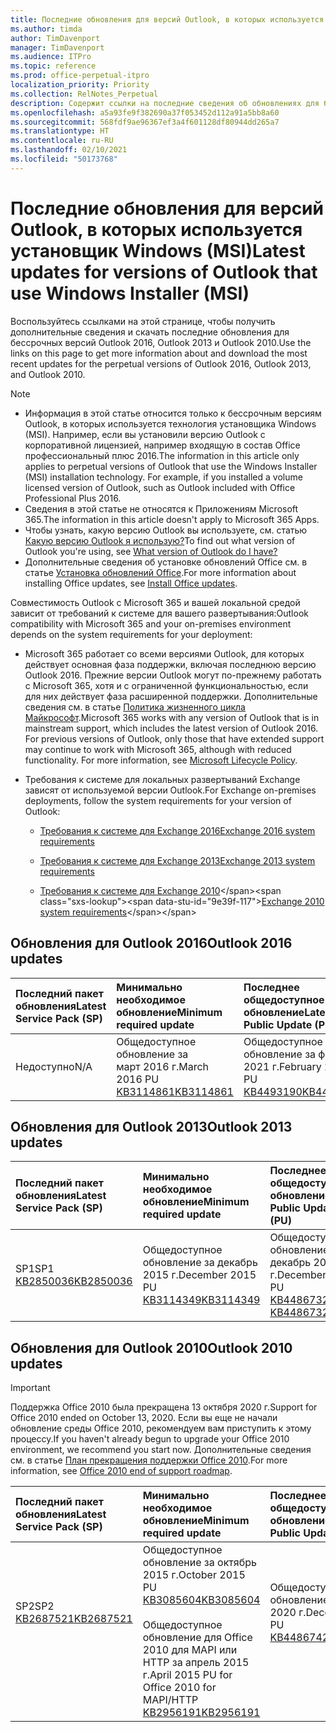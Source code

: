 ```yaml
---
title: Последние обновления для версий Outlook, в которых используется установщик Windows (MSI)
ms.author: timda
author: TimDavenport
manager: TimDavenport
ms.audience: ITPro
ms.topic: reference
ms.prod: office-perpetual-itpro
localization_priority: Priority
ms.collection: RelNotes_Perpetual
description: Содержит ссылки на последние сведения об обновлениях для бессрочных версий Outlook 2016, Outlook 2013 и Outlook 2010 для ИТ-специалистов
ms.openlocfilehash: a5a93fe9f382690a37f053452d112a91a5bb8a60
ms.sourcegitcommit: 568fdf9ae96367ef3a4f601128df80944dd265a7
ms.translationtype: HT
ms.contentlocale: ru-RU
ms.lasthandoff: 02/10/2021
ms.locfileid: "50173768"
---
```

# <a name="latest-updates-for-versions-of-outlook-that-use-windows-installer-msi"></a><span data-ttu-id="9e39f-103">Последние обновления для версий Outlook, в которых используется установщик Windows (MSI)</span><span class="sxs-lookup"><span data-stu-id="9e39f-103">Latest updates for versions of Outlook that use Windows Installer (MSI)</span></span>

<span data-ttu-id="9e39f-104">Воспользуйтесь ссылками на этой странице, чтобы получить дополнительные сведения и скачать последние обновления для бессрочных версий Outlook 2016, Outlook 2013 и Outlook 2010.</span><span class="sxs-lookup"><span data-stu-id="9e39f-104">Use the links on this page to get more information about and download the most recent updates for the perpetual versions of Outlook 2016, Outlook 2013, and Outlook 2010.</span></span>
  
> [!NOTE]
> - <span data-ttu-id="9e39f-p101">Информация в этой статье относится только к бессрочным версиям Outlook, в которых используется технология установщика Windows (MSI). Например, если вы установили версию Outlook с корпоративной лицензией, например входящую в состав Office профессиональный плюс 2016.</span><span class="sxs-lookup"><span data-stu-id="9e39f-p101">The information in this article only applies to perpetual versions of Outlook that use the Windows Installer (MSI) installation technology. For example, if you installed a volume licensed version of Outlook, such as Outlook included with Office Professional Plus 2016.</span></span>
> - <span data-ttu-id="9e39f-107">Сведения в этой статье не относятся к Приложениям Microsoft 365.</span><span class="sxs-lookup"><span data-stu-id="9e39f-107">The information in this article doesn't apply to Microsoft 365 Apps.</span></span>
> - <span data-ttu-id="9e39f-108">Чтобы узнать, какую версию Outlook вы используете, см. статью [Какую версию Outlook я использую?](https://support.office.com/article/b3a9568c-edb5-42b9-9825-d48d82b2257c)</span><span class="sxs-lookup"><span data-stu-id="9e39f-108">To find out what version of Outlook you're using, see [What version of Outlook do I have?](https://support.office.com/article/b3a9568c-edb5-42b9-9825-d48d82b2257c)</span></span>
> - <span data-ttu-id="9e39f-109">Дополнительные сведения об установке обновлений Office см. в статье [Установка обновлений Office](https://support.office.com/article/2ab296f3-7f03-43a2-8e50-46de917611c5).</span><span class="sxs-lookup"><span data-stu-id="9e39f-109">For more information about installing Office updates, see [Install Office updates](https://support.office.com/article/2ab296f3-7f03-43a2-8e50-46de917611c5).</span></span> 
  
<span data-ttu-id="9e39f-110">Совместимость Outlook с Microsoft 365 и вашей локальной средой зависит от требований к системе для вашего развертывания:</span><span class="sxs-lookup"><span data-stu-id="9e39f-110">Outlook compatibility with Microsoft 365 and your on-premises environment depends on the system requirements for your deployment:</span></span>
  
- <span data-ttu-id="9e39f-p102">Microsoft 365 работает со всеми версиями Outlook, для которых действует основная фаза поддержки, включая последнюю версию Outlook 2016. Прежние версии Outlook могут по-прежнему работать с Microsoft 365, хотя и с ограниченной функциональностью, если для них действует фаза расширенной поддержки. Дополнительные сведения см. в статье [Политика жизненного цикла Майкрософт](https://support.microsoft.com/lifecycle).</span><span class="sxs-lookup"><span data-stu-id="9e39f-p102">Microsoft 365 works with any version of Outlook that is in mainstream support, which includes the latest version of Outlook 2016. For previous versions of Outlook, only those that have extended support may continue to work with Microsoft 365, although with reduced functionality. For more information, see [Microsoft Lifecycle Policy](https://support.microsoft.com/lifecycle).</span></span>
    
- <span data-ttu-id="9e39f-114">Требования к системе для локальных развертываний Exchange зависят от используемой версии Outlook.</span><span class="sxs-lookup"><span data-stu-id="9e39f-114">For Exchange on-premises deployments, follow the system requirements for your version of Outlook:</span></span>
    
  - [<span data-ttu-id="9e39f-115">Требования к системе для Exchange 2016</span><span class="sxs-lookup"><span data-stu-id="9e39f-115">Exchange 2016 system requirements</span></span>](https://docs.microsoft.com/Exchange/plan-and-deploy/system-requirements)
    
  - [<span data-ttu-id="9e39f-116">Требования к системе для Exchange 2013</span><span class="sxs-lookup"><span data-stu-id="9e39f-116">Exchange 2013 system requirements</span></span>](https://docs.microsoft.com/exchange/exchange-2013-system-requirements-exchange-2013-help)
    
  - <span data-ttu-id="9e39f-117">[Требования к системе для Exchange 2010](https://docs.microsoft.com/previous-versions/office/exchange-server-2010/aa996719(v=exchg.141))</span><span class="sxs-lookup"><span data-stu-id="9e39f-117">[Exchange 2010 system requirements](https://docs.microsoft.com/previous-versions/office/exchange-server-2010/aa996719(v=exchg.141))</span></span>

   
## <a name="outlook-2016-updates"></a><span data-ttu-id="9e39f-118">Обновления для Outlook 2016</span><span class="sxs-lookup"><span data-stu-id="9e39f-118">Outlook 2016 updates</span></span>

|<span data-ttu-id="9e39f-119">**Последний пакет обновления**</span><span class="sxs-lookup"><span data-stu-id="9e39f-119">**Latest Service Pack (SP)**</span></span>|<span data-ttu-id="9e39f-120">**Минимально необходимое обновление**</span><span class="sxs-lookup"><span data-stu-id="9e39f-120">**Minimum required update**</span></span>|<span data-ttu-id="9e39f-121">**Последнее общедоступное обновление**</span><span class="sxs-lookup"><span data-stu-id="9e39f-121">**Latest Public Update (PU)**</span></span>|
|:-----|:-----|:-----|
|<span data-ttu-id="9e39f-122">Недоступно</span><span class="sxs-lookup"><span data-stu-id="9e39f-122">N/A</span></span>  <br/> |<span data-ttu-id="9e39f-123">Общедоступное обновление за март 2016 г.</span><span class="sxs-lookup"><span data-stu-id="9e39f-123">March 2016 PU</span></span> <br/>[<span data-ttu-id="9e39f-124">KB3114861</span><span class="sxs-lookup"><span data-stu-id="9e39f-124">KB3114861</span></span>](https://support.microsoft.com/help/3114861) <br/> |<span data-ttu-id="9e39f-125">Общедоступное обновление за февраль 2021 г.</span><span class="sxs-lookup"><span data-stu-id="9e39f-125">February 2021 PU</span></span> <br/>[<span data-ttu-id="9e39f-126">KB4493190</span><span class="sxs-lookup"><span data-stu-id="9e39f-126">KB4493190</span></span>](https://support.microsoft.com/help/4493190) 

## <a name="outlook-2013-updates"></a><span data-ttu-id="9e39f-127">Обновления для Outlook 2013</span><span class="sxs-lookup"><span data-stu-id="9e39f-127">Outlook 2013 updates</span></span>

|<span data-ttu-id="9e39f-128">**Последний пакет обновления**</span><span class="sxs-lookup"><span data-stu-id="9e39f-128">**Latest Service Pack (SP)**</span></span>|<span data-ttu-id="9e39f-129">**Минимально необходимое обновление**</span><span class="sxs-lookup"><span data-stu-id="9e39f-129">**Minimum required update**</span></span>|<span data-ttu-id="9e39f-130">**Последнее общедоступное обновление**</span><span class="sxs-lookup"><span data-stu-id="9e39f-130">**Latest Public Update (PU)**</span></span>|
|:-----|:-----|:-----|
|<span data-ttu-id="9e39f-131">SP1</span><span class="sxs-lookup"><span data-stu-id="9e39f-131">SP1</span></span>  <br/>[<span data-ttu-id="9e39f-132">KB2850036</span><span class="sxs-lookup"><span data-stu-id="9e39f-132">KB2850036</span></span>](https://go.microsoft.com/fwlink/p/?LinkId=512538) <br/> |<span data-ttu-id="9e39f-133">Общедоступное обновление за декабрь 2015 г.</span><span class="sxs-lookup"><span data-stu-id="9e39f-133">December 2015 PU</span></span> <br/>[<span data-ttu-id="9e39f-134">KB3114349</span><span class="sxs-lookup"><span data-stu-id="9e39f-134">KB3114349</span></span>](https://support.microsoft.com/kb/3114349) <br/> |<span data-ttu-id="9e39f-135">Общедоступное обновление за декабрь 2020 г.</span><span class="sxs-lookup"><span data-stu-id="9e39f-135">December 2020 PU</span></span> <br/>[<span data-ttu-id="9e39f-136">KB4486732 </span><span class="sxs-lookup"><span data-stu-id="9e39f-136">KB4486732 </span></span>](https://support.microsoft.com/help/4486732 )  |
   
## <a name="outlook-2010-updates"></a><span data-ttu-id="9e39f-137">Обновления для Outlook 2010</span><span class="sxs-lookup"><span data-stu-id="9e39f-137">Outlook 2010 updates</span></span>
> [!IMPORTANT]
> <span data-ttu-id="9e39f-138">Поддержка Office 2010 была прекращена 13 октября 2020 г.</span><span class="sxs-lookup"><span data-stu-id="9e39f-138">Support for Office 2010 ended on October 13, 2020.</span></span> <span data-ttu-id="9e39f-139">Если вы еще не начали обновление среды Office 2010, рекомендуем вам приступить к этому процессу.</span><span class="sxs-lookup"><span data-stu-id="9e39f-139">If you haven't already begun to upgrade your Office 2010 environment, we recommend you start now.</span></span> <span data-ttu-id="9e39f-140">Дополнительные сведения см. в статье [План прекращения поддержки Office 2010](https://docs.microsoft.com/DeployOffice/office-2010-end-support-roadmap).</span><span class="sxs-lookup"><span data-stu-id="9e39f-140">For more information, see [Office 2010 end of support roadmap](https://docs.microsoft.com/DeployOffice/office-2010-end-support-roadmap).</span></span>

|<span data-ttu-id="9e39f-141">**Последний пакет обновления**</span><span class="sxs-lookup"><span data-stu-id="9e39f-141">**Latest Service Pack (SP)**</span></span>|<span data-ttu-id="9e39f-142">**Минимально необходимое обновление**</span><span class="sxs-lookup"><span data-stu-id="9e39f-142">**Minimum required update**</span></span>|<span data-ttu-id="9e39f-143">**Последнее общедоступное обновление**</span><span class="sxs-lookup"><span data-stu-id="9e39f-143">**Latest Public Update (PU)**</span></span>|
|:-----|:-----|:-----|
|<span data-ttu-id="9e39f-144">SP2</span><span class="sxs-lookup"><span data-stu-id="9e39f-144">SP2</span></span> <br/>[<span data-ttu-id="9e39f-145">KB2687521</span><span class="sxs-lookup"><span data-stu-id="9e39f-145">KB2687521</span></span>](https://go.microsoft.com/fwlink/p/?LinkId=512542) <br><br><br><br/> |<span data-ttu-id="9e39f-146">Общедоступное обновление за октябрь 2015 г.</span><span class="sxs-lookup"><span data-stu-id="9e39f-146">October 2015 PU</span></span> <br/> [<span data-ttu-id="9e39f-147">KB3085604</span><span class="sxs-lookup"><span data-stu-id="9e39f-147">KB3085604</span></span>](https://support.microsoft.com/kb/3085604) <br/><br/>  <span data-ttu-id="9e39f-148">Общедоступное обновление для Office 2010 для MAPI или HTTP за апрель 2015 г.</span><span class="sxs-lookup"><span data-stu-id="9e39f-148">April 2015 PU for Office 2010 for MAPI/HTTP</span></span> <br/> [<span data-ttu-id="9e39f-149">KB2956191</span><span class="sxs-lookup"><span data-stu-id="9e39f-149">KB2956191</span></span>](https://support.microsoft.com/help/2956191/april-14-2015-update-for-office-2010-kb2956191) <br/> |<span data-ttu-id="9e39f-150">Общедоступное обновление за декабрь 2020 г.</span><span class="sxs-lookup"><span data-stu-id="9e39f-150">December 2020 PU</span></span> <br/>[<span data-ttu-id="9e39f-151">KB4486742</span><span class="sxs-lookup"><span data-stu-id="9e39f-151">KB4486742</span></span>](https://support.microsoft.com/help/4486742) <br><br><br><br/>|
   

